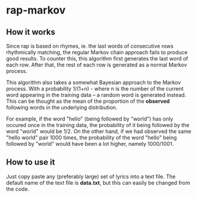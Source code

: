 # rap-markov

## How it works

Since rap is based on rhymes, ie. the last words of consecutive rows rhythmically matching, the regular Markov chain approach fails to produce good results. To counter this, this algorithm first generates the last word of each row. After that, the rest of each row is generated as a normal Markov process.

This algorithm also takes a somewhat Bayesian approach to the Markov process. With a probability 1/(1+n) - where n is the number of the current word appearing in the training data – a random word is generated instead. This can be thought as the mean of the proportion of the __observed__ following words in the underlying distribution.

For example, if the word "hello" (being followed by "world") has only occured once in the training data, the probability of it being followed by the word "world" would be 1/2. On the other hand, if we had observed the same "hello world" pair 1000 times, the probability of the word "hello" being followed by "world" would have been a lot higher, namely 1000/1001.

## How to use it

Just copy paste any (preferably large) set of lyrics into a text file. The default name of the text file is __data.txt__, but this can easily be changed from the code.
